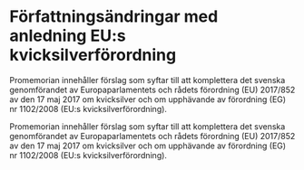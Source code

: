 # Författningsändringar med anledning EU:s kvicksilverförordning

Promemorian innehåller förslag som syftar till att komplettera det svenska genomförandet av Europaparlamentets och rådets förordning (EU) 2017/852 av den 17 maj 2017 om kvicksilver och om upphävande av förordning (EG) nr 1102/2008 (EU:s kvicksilverförordning).

Promemorian innehåller förslag som syftar till att komplettera det svenska genomförandet av Europaparlamentets och rådets förordning (EU) 2017/852 av den 17 maj 2017 om kvicksilver och om upphävande av förordning (EG) nr 1102/2008 (EU:s kvicksilverförordning).
